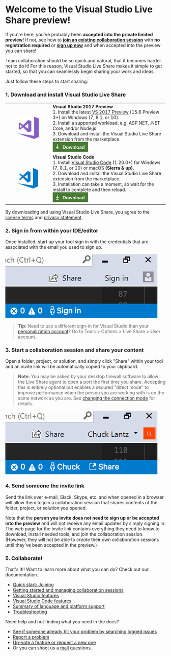 <!--
Copyright © Microsoft Corporation
All rights reserved.
Creative Commons Attribution 4.0 License (International): https://creativecommons.org/licenses/by/4.0/legalcode
-->

# Welcome to the Visual Studio Live Share preview!

If you're here, you've probably been **accepted into the private limited preview**! If not, see how to **[join an existing collaboration session](welcome-joiner.md)** with **no registration required** or **[sign up now](https://aka.ms/vsls-signup)** and when accepted into the preview you can share!

Team collaboration should be so quick and natural, that it becomes harder not to do it! For this reason, Visual Studio Live Share makes it simple to get started, so that you can seamlessly begin sharing your work and ideas.

Just follow these steps to start sharing:

### 1. Download and install Visual Studio Live Share 

<table style="width: 100%; border-style: none;">
<tr>
    <td style="width: 128px; text-align: center; border:none;"><img src="media/vs-icon.png" /></td>
    <td>
        <strong>Visual Studio 2017 Preview</strong><br />
       1. Install the latest <a href="https://www.visualstudio.com/vs/preview/">VS 2017 Preview</a> (15.6 Preview 3+) on Windows (7, 8.1, or 10).<br/>
       2. Install a supported workload. e.g. ASP.NET, .NET Core, and/or Node.js<br />
       3. Download and install the Visual Studio Live Share extension from the marketplace. <br />
       <a href="https://aka.ms/vsls-dl/vs"><img style="padding: 0; spacing: 0;" src="media/download.png"></a><br />
    </td>
</tr>
<tr>
    <td style="width: 128px; text-align: center; border:none;"><img src="media/vscode-icon.png" /></td>
    <td>
        <strong>Visual Studio Code</strong><br />
        1. Install <a href="https://code.visualstudio.com/">Visual Studio Code</a> (1.20.0+) for Windows (7, 8.1, or 10) or macOS <b>(Sierra & up).</b><br />
        2. Download and install the Visual Studio Live Share extension from the marketplace. <br />
        3. Installation can take a moment, so wait for the install to complete and then reload.<br />
        <a href="https://aka.ms/vsls-dl/vscode"><img src="media/download.png"></a>
    </td>
</tr>
</table>

By downloading and using Visual Studio Live Share, you agree to the [license terms](https://aka.ms/vsls-license) and [privacy statement](https://www.microsoft.com/en-us/privacystatement/EnterpriseDev/default.aspx).

### 2. Sign in from within your IDE/editor

Once installed, start up your tool sign in with the credentials that are associated with the email you used to sign up.

![VS Download](media/vs-sign-in-button.png) ![VS Code Download](media/vscode-sign-in-button.png)

> **Tip:** Need to use a different sign-in for Visual Studio than your [personalization account](https://docs.microsoft.com/en-us/visualstudio/ide/signing-in-to-visual-studio)? Go to Tools &gt; Options &gt; Live Share &gt; User account.

### 3. Start a collaboration session and share your content

Open a folder, project, or solution, and simply click "Share" within your tool and an invite link will be automatically copied to your clipboard. 

> **Note:** You may be asked by your desktop firewall software to allow the Live Share agent to open a port the first time you share. Accepting this is entirely optional but enables a secured "direct mode" to improve performance when the person you are working with is on the same network as you are. See [changing the connection mode](../docs/getting-started.md#changing-the-connection-mode) for details.

![VS Share Button](media/vs-share-button.png) ![VS Code Share Button](media/vscode-share-button.png)


### 4. Send someone the invite link

Send the link over e-mail, Slack, Skype, etc. and when opened in a browser will allow them to join a collaboration session that shares contents of the folder, project, or solution you opened. 

Note that the **person you invite does not need to sign up or be accepted into the preview** and will not receive any email updates by simply signing in. The web page for the invite link contains everything they need to know to download, install needed tools, and join the collaboration session. (However, they will not be able to _create_ their own collaboration sessions until they've been accepted in the preview.)

### 5. Collaborate!

That's it!! Want to learn more about what you can do? Check out our documentation.

- [Quick start: Joining](welcome-joiner.md)
- [Getting started and managing collaboration sessions](../docs/getting-started.md)
- [Visual Studio features](../docs/collab-vs.md)
- [Visual Studio Code features](../docs/collab-vscode.md)
- [Summary of language and platform support](../docs/platform-support.md)
- [Troubleshooting](../docs/troubleshooting.md)

Need help and not finding what you need in the docs?

- [See if someone already hit your problem by searching logged issues](https://aka.ms/vsls-issues)
- [Report a problem](../CONTRIBUTING.md#filing-problem-reports)
- [Up-vote a feature or request a new one](https://aka.ms/vsls-feature-requests)
- Or you can shoot us a [mail](mailto:vsls-feedback@microsoft.com) questions.
